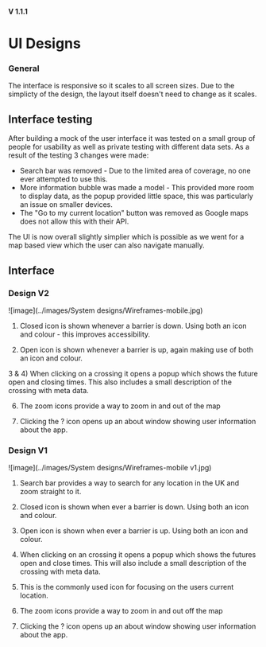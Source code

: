**V 1.1.1**
# UI Designs
### General
The interface is responsive so it scales to all screen sizes. Due to the simplicty of the design, the layout itself doesn't need to change as it scales.

## Interface testing
After building a mock of the user interface it was tested on a small group of people for usability as well as private testing with different data sets. 
As a result of the testing 3 changes were made:

- Search bar was removed - Due to the limited area of coverage, no one ever attempted to use this.
- More information bubble was made a model - This provided more room to display data, as the popup provided little space, this was particularly an issue on smaller devices.
- The "Go to my current location" button was removed as Google maps does not allow this with their API.

The UI is now overall slightly simplier which is possible as we went for a map based view which the user can also navigate manually.


## Interface

### Design V2
![image](../images/System designs/Wireframes-mobile.jpg)

1) Closed icon is shown whenever a barrier is down. Using both an icon and colour - this improves accessibility.

2) Open icon is shown whenever a barrier is up, again making use of both an icon and colour.

3 & 4) When clicking on a crossing it opens a popup which shows the future open and closing times. This also includes a small description of the crossing with meta data.

6) The zoom icons provide a way to zoom in and out of the map

7) Clicking the ? icon opens up an about window showing user information about the app.

### Design V1
![image](../images/System designs/Wireframes-mobile v1.jpg)


1) Search bar provides a way to search for any location in the UK and zoom straight to it.

2) Closed icon is shown when ever a barrier is down. Using both an icon and colour.

3) Open icon is shown when ever a barrier is up. Using both an icon and colour.

4) When clicking on an crossing it opens a popup which shows the futures open and close times. This will also include a small description of the crossing with meta data.

5) This is the commonly used icon for focusing on the users current location.

6) The zoom icons provide a way to zoom in and out off the map

7) Clicking the ? icon opens up an about window showing user information about the app.